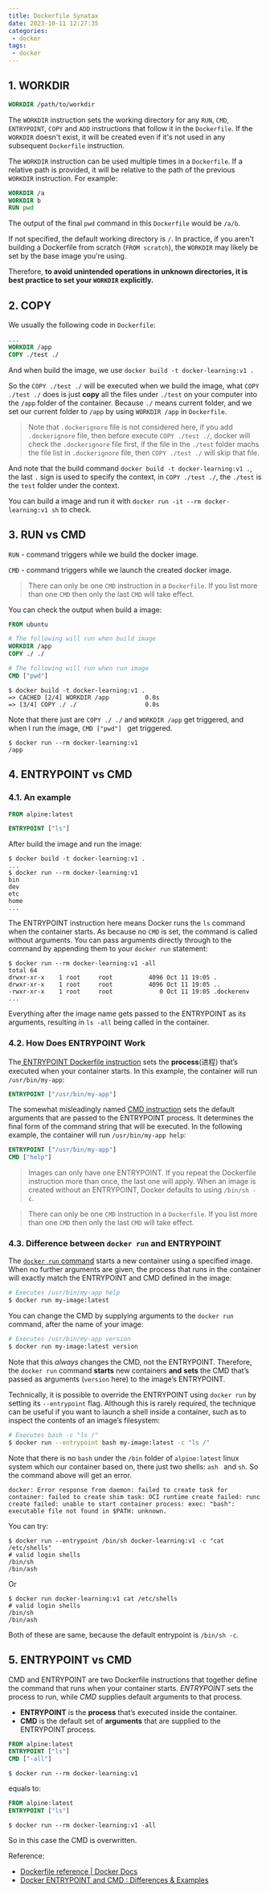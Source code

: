 ```yaml
---
title: Dockerfile Synatax
date: 2023-10-11 12:27:35
categories:
 - docker
tags:
 - docker
---
```


## 1. WORKDIR

```dockerfile
WORKDIR /path/to/workdir
```

The `WORKDIR` instruction sets the working directory for any `RUN`, `CMD`, `ENTRYPOINT`, `COPY` and `ADD` instructions that follow it in the `Dockerfile`. If the `WORKDIR` doesn't exist, it will be created even if it's not used in any subsequent `Dockerfile` instruction.

The `WORKDIR` instruction can be used multiple times in a `Dockerfile`. If a relative path is provided, it will be relative to the path of the previous `WORKDIR` instruction. For example:

```dockerfile
WORKDIR /a
WORKDIR b
RUN pwd
```

The output of the final `pwd` command in this `Dockerfile` would be `/a/b`.

If not specified, the default working directory is `/`. In practice, if you aren't building a Dockerfile from scratch (`FROM scratch`), the `WORKDIR` may likely be set by the base image you're using.

Therefore, **to avoid unintended operations in unknown directories, it is best practice to set your `WORKDIR` explicitly.**

## 2. COPY

We usually the following code in `Dockerfile`:

```dockerfile
...
WORKDIR /app
COPY ./test ./
```

And when build the image, we use `docker build -t docker-learning:v1 .`

So the `COPY ./test ./` will be executed when we build the image, what `COPY ./test ./` does is just **copy** all the files under `./test` on your computer into the `/app` folder of the container. Because `./` means current folder, and we set  our current folder to `/app` by using `WORKDIR /app` in `Dockerfile`. 

> Note that  `.dockerignore` file is not considered here, if you add `.dockerignore` file, then before execute `COPY ./test ./`,  docker will check the `.dockerignore` file first, if the file in the `./test` folder machs the file list in `.dockerignore` file, then `COPY ./test ./` will skip that file. 

And note that the build command `docker build -t docker-learning:v1 .`, the last `.` sign is used to specify the context, in `COPY ./test ./`, the `./test` is the `test` folder under the context. 

You can build a image and run it with `docker run -it --rm docker-learning:v1 sh` to check. 

## 3. RUN vs CMD

`RUN` - command triggers while we build the docker image.

`CMD` - command triggers while we launch the created docker image.

> There can only be one `CMD` instruction in a `Dockerfile`. If you list more than one `CMD` then only the last `CMD` will take effect.

You can check the output when build a image:

```dockerfile
FROM ubuntu

# The following will run when build image
WORKDIR /app
COPY ./ ./

# The following will run when run image
CMD ["pwd"]
```

```shell
$ docker build -t docker-learning:v1 .
=> CACHED [2/4] WORKDIR /app          0.0s
=> [3/4] COPY ./ ./                   0.0s
```

Note that there just are `COPY ./ ./` and `WORKDIR /app` get triggered, and when I run the image, `CMD ["pwd"] ` get triggered. 

```shell
$ docker run --rm docker-learning:v1  
/app
```

## 4. ENTRYPOINT vs CMD

### 4.1. An example

```dockerfile
FROM alpine:latest

ENTRYPOINT ["ls"]
```

After build the image and run the image:

```shell
$ docker build -t docker-learning:v1 . 
...
$ docker run --rm docker-learning:v1
bin
dev
etc
home
...
```

The ENTRYPOINT instruction here means Docker runs the `ls` command when the container starts. As because no `CMD` is set, the command is called without arguments. You can pass arguments directly through to the command by appending them to your `docker run` statement:

```shell
$ docker run --rm docker-learning:v1 -all
total 64
drwxr-xr-x    1 root     root          4096 Oct 11 19:05 .
drwxr-xr-x    1 root     root          4096 Oct 11 19:05 ..
-rwxr-xr-x    1 root     root             0 Oct 11 19:05 .dockerenv
...
```

Everything after the image name gets passed to the ENTRYPOINT as its arguments, resulting in `ls -all` being called in the container. 

### 4.2. How Does ENTRYPOINT Work

The[ ENTRYPOINT Dockerfile instruction](https://docs.docker.com/engine/reference/builder/#entrypoint) sets the **process**(进程) that’s executed when your container starts. In this example, the container will run `/usr/bin/my-app`:

```dockerfile
ENTRYPOINT ["/usr/bin/my-app"]
```

The somewhat misleadingly named [CMD instruction](https://docs.docker.com/engine/reference/builder/#cmd) sets the default arguments that are passed to the ENTRYPOINT process. It determines the final form of the command string that will be executed. In the following example, the container will run `/usr/bin/my-app help`:

```dockerfile
ENTRYPOINT ["/usr/bin/my-app"]
CMD ["help"]
```

> Images can only have one ENTRYPOINT. If you repeat the Dockerfile instruction more than once, the last one will apply. When an image is created without an ENTRYPOINT, Docker defaults to using `/bin/sh -c`.

> There can only be one `CMD` instruction in a `Dockerfile`. If you list more than one `CMD` then only the last `CMD` will take effect.

### 4.3. Difference between `docker run` and ENTRYPOINT

The [`docker run` command](https://docs.docker.com/engine/reference/commandline/run) starts a new container using a specified image. When no further arguments are given, the process that runs in the container will exactly match the ENTRYPOINT and CMD defined in the image:

```bash
# Executes /usr/bin/my-app help
$ docker run my-image:latest
```

You can change the CMD by supplying arguments to the `docker run` command, after the name of your image:

```bash
# Executes /usr/bin/my-app version
$ docker run my-image:latest version
```

Note that this *always* changes the CMD, not the ENTRYPOINT. Therefore, the `docker run` command **starts** new containers **and** **sets** the CMD that’s passed as arguments (`version` here) to the image’s ENTRYPOINT. 

Technically, it is possible to override the ENTRYPOINT using `docker run` by setting its `--entrypoint` flag. Although this is rarely required, the technique can be useful if you want to launch a shell inside a container, such as to inspect the contents of an image’s filesystem:

```bash
# Executes bash -c "ls /"
$ docker run --entrypoint bash my-image:latest -c "ls /"
```

Note that there is no `bash` under the `/bin` folder of  `alpine:latest` linux system which our container based on, there just two shells: `ash ` and `sh`. So the command above will get an error. 

```shell
docker: Error response from daemon: failed to create task for container: failed to create shim task: OCI runtime create failed: runc create failed: unable to start container process: exec: "bash": executable file not found in $PATH: unknown.
```

You can try:

```shell
$ docker run --entrypoint /bin/sh docker-learning:v1 -c "cat /etc/shells"
# valid login shells
/bin/sh
/bin/ash
```

Or

```shell
$ docker run docker-learning:v1 cat /etc/shells  
# valid login shells
/bin/sh
/bin/ash
```

Both of these are same, because the default entrypoint is `/bin/sh -c`. 

## 5. ENTRYPOINT vs CMD

CMD and ENTRYPOINT are two Dockerfile instructions that together define the command that runs when your container starts. *ENTRYPOINT* sets the process to run, while *CMD* supplies default arguments to that process.

- **ENTRYPOINT** is the **process** that’s executed inside the container.
- **CMD** is the default set of **arguments** that are supplied to the ENTRYPOINT process.

```dockerfile
FROM alpine:latest
ENTRYPOINT ["ls"]
CMD ["-all"]
```

```shell
$ docker run --rm docker-learning:v1
```

equals to:

```dockerfile
FROM alpine:latest
ENTRYPOINT ["ls"]
```

```shell
$ docker run --rm docker-learning:v1 -all
```

So in this case the CMD is overwritten. 

Reference: 

- [Dockerfile reference | Docker Docs](https://docs.docker.com/engine/reference/builder/)
- [Docker ENTRYPOINT and CMD : Differences & Examples](https://spacelift.io/blog/docker-entrypoint-vs-cmd)







